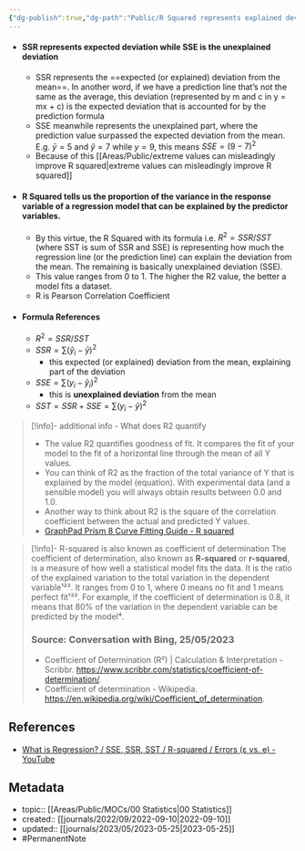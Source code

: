 ```yaml
---
{"dg-publish":true,"dg-path":"Public/R Squared represents explained deviation from mean.md","permalink":"/public/r-squared-represents-explained-deviation-from-mean/","title":"R Squared represents explained deviation from mean","tags":["PermanentNote"],"updated":"2023-09-28T21:05:50.638+08:00"}
---
```



- #### SSR represents expected deviation while SSE is the unexplained deviation
	- SSR represents the ==expected (or explained) deviation from the mean==. In another word, if we have a prediction line that’s not the same as the average, this deviation (represented by m and c in y = mx + c) is the expected deviation that is accounted for by the prediction formula
	- SSE meanwhile represents the unexplained part, where the prediction value surpassed the expected deviation from the mean. E.g. $\bar{y}=5$ and $\hat{y}=7$ while $y=9$, this means $SSE = (9-7)^2$
	- Because of this [[Areas/Public/extreme values can misleadingly improve R squared\|extreme values can misleadingly improve R squared]]
- #### R Squared tells us the proportion of the variance in the response variable of a regression model that can be explained by the predictor variables. 
	- By this virtue, the R Squared with its formula i.e. $R^2=SSR/SST$ (where SST is sum of SSR and SSE) is representing how much the regression line (or the prediction line) can explain the deviation from the mean. The remaining is basically unexplained deviation (SSE).
	- This value ranges from 0 to 1. The higher the R2 value, the better a model fits a dataset.
	- R is Pearson Correlation Coefficient
- #### Formula References
	- $R^2= SSR/SST$
	- $SSR = \sum (\hat{y}_{i}-\bar{y})^{2}$
		- this expected (or explained) deviation from the mean, explaining part of the deviation
	- $SSE = \sum (y_{i}-\hat{y}_{i})^{2}$
		- this is **unexplained deviation** from the mean
	- $SST=SSR+SSE=\sum(y_{i}-\bar{y})^{2}$

> [!info]- additional info - What does R2 quantify
> - The value R2 quantifies goodness of fit. It compares the fit of your model to the fit of a horizontal line through the mean of all Y values.
> - You can think of R2 as the fraction of the total variance of Y that is explained by the model (equation). With experimental data (and a sensible model) you will always obtain results between 0.0 and 1.0.
> - Another way to think about R2 is the square of the correlation coefficient between the actual and predicted Y values.
> - [GraphPad Prism 8 Curve Fitting Guide - R squared](https://www.graphpad.com/guides/prism/8/curve-fitting/reg_intepretingnonlinr2.htm)

> [!info]- R-squared is also known as coefficient of determination
> The coefficient of determination, also known as **R-squared** or **r-squared**, is a measure of how well a statistical model fits the data. It is the ratio of the explained variation to the total variation in the dependent variable¹²³. It ranges from 0 to 1, where 0 means no fit and 1 means perfect fit¹²³. For example, if the coefficient of determination is 0.8, it means that 80% of the variation in the dependent variable can be predicted by the model⁴.
> 
> ### Source: Conversation with Bing, 25/05/2023
> - Coefficient of Determination (R²) | Calculation & Interpretation - Scribbr. https://www.scribbr.com/statistics/coefficient-of-determination/.
> - Coefficient of determination - Wikipedia. https://en.wikipedia.org/wiki/Coefficient_of_determination.


## References
- [What is Regression? / SSE, SSR, SST / R-squared / Errors (ε vs. e) - YouTube](https://www.youtube.com/watch?v=aq8VU5KLmkY)

## Metadata
- topic:: [[Areas/Public/MOCs/00 Statistics\|00 Statistics]]
- created:: [[journals/2022/09/2022-09-10\|2022-09-10]]
- updated:: [[journals/2023/05/2023-05-25\|2023-05-25]]
- #PermanentNote 